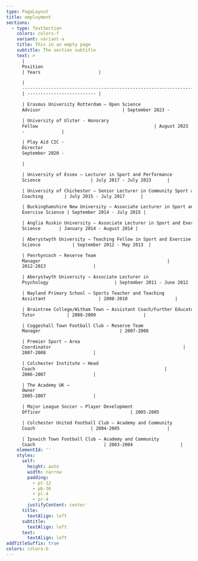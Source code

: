 ```yaml
---
type: PageLayout
title: employment
sections:
  - type: TextSection
    colors: colors-f
    variant: variant-a
    title: This in an empty page
    subtitle: The section subtitle
    text: >
      |
      Position                                                                         
      | Years                      |

      |
      ---------------------------------------------------------------------------------
      | -------------------------- |

      | Erasmus University Rotterdam – Open Science
      Advisor                               | September 2023 -           |

      | University of Ulster - Honorary
      Fellow                                            | August 2023
      -              |

      | Play Aid CIC -
      Director                                                           |
      September 2020 - 

      |

      | University of Essex — Lecturer in Sport and Performance
      Science                   | July 2017 - July 2023      |

      | University of Chichester — Senior Lecturer in Community Sport and
      Coaching        | July 2015 - July 2017      |

      | Buckinghamshire New University — Associate Lecturer in Sport and
      Exercise Science | September 2014 - July 2015 |

      | Anglia Ruskin University — Associate Lecturer in Sport and Exercise
      Science       | January 2014 - August 2014 |

      | Aberystwyth University — Teaching Fellow in Sport and Exercise
      Science            | September 2012 - May 2013  |

      | Penrhyncoch — Reserve Team
      Manager                                                |
      2012-2013                  |

      | Aberystwyth University — Associate Lecturer in
      Psychology                         | September 2011 - June 2012 |

      | Nayland Primary School — Sports Teacher and Teaching
      Assistant                    | 2008-2010                  |

      | Braintree College/Witham Town — Assistant Coach/Further Educator
      Tutor            | 2008-2009                  |

      | Coggeshall Town Football Club — Reserve Team
      Manager                              | 2007-2008                  |

      | Premier Sport — Area
      Coordinator                                                  |
      2007-2008                  |

      | Colchester Institute — Head
      Coach                                                 |
      2006-2007                  |

      | The Academy UK —
      Owner                                                            |
      2005-2007                  |

      | Major League Soccer — Player Development
      Officer                                  | 2005-2005                  |

      | Colchester United Football Club — Academy and Community
      Coach                     | 2004-2005                  |

      | Ipswich Town Football Club — Academy and Community
      Coach                          | 2003-2004                  |
    elementId: ''
    styles:
      self:
        height: auto
        width: narrow
        padding:
          - pt-12
          - pb-36
          - pl-4
          - pr-4
        justifyContent: center
      title:
        textAlign: left
      subtitle:
        textAlign: left
      text:
        textAlign: left
addTitleSuffix: true
colors: colors-b
---
```

